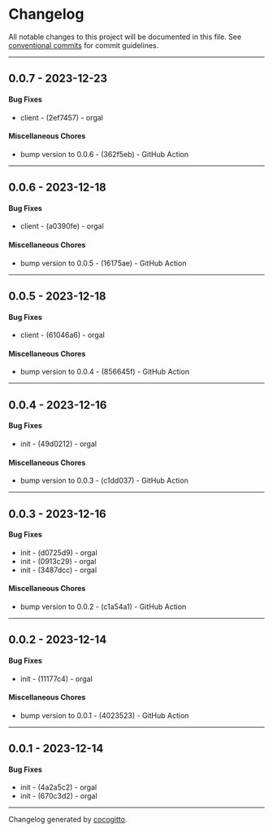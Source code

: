 # Changelog
All notable changes to this project will be documented in this file. See [conventional commits](https://www.conventionalcommits.org/) for commit guidelines.

- - -
## 0.0.7 - 2023-12-23
#### Bug Fixes
- client - (2ef7457) - orgal
#### Miscellaneous Chores
- bump version to 0.0.6 - (362f5eb) - GitHub Action
- - -

## 0.0.6 - 2023-12-18
#### Bug Fixes
- client - (a0390fe) - orgal
#### Miscellaneous Chores
- bump version to 0.0.5 - (16175ae) - GitHub Action
- - -

## 0.0.5 - 2023-12-18
#### Bug Fixes
- client - (61046a6) - orgal
#### Miscellaneous Chores
- bump version to 0.0.4 - (856645f) - GitHub Action
- - -

## 0.0.4 - 2023-12-16
#### Bug Fixes
- init - (49d0212) - orgal
#### Miscellaneous Chores
- bump version to 0.0.3 - (c1dd037) - GitHub Action
- - -

## 0.0.3 - 2023-12-16
#### Bug Fixes
- init - (d0725d9) - orgal
- init - (0913c29) - orgal
- init - (3487dcc) - orgal
#### Miscellaneous Chores
- bump version to 0.0.2 - (c1a54a1) - GitHub Action
- - -

## 0.0.2 - 2023-12-14
#### Bug Fixes
- init - (11177c4) - orgal
#### Miscellaneous Chores
- bump version to 0.0.1 - (4023523) - GitHub Action
- - -

## 0.0.1 - 2023-12-14
#### Bug Fixes
- init - (4a2a5c2) - orgal
- init - (670c3d2) - orgal
- - -

Changelog generated by [cocogitto](https://github.com/cocogitto/cocogitto).